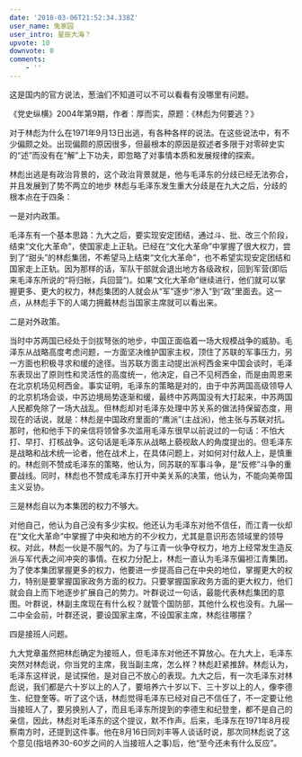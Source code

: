 ```yaml
---
date: '2018-03-06T21:52:34.338Z'
user_name: 兔家园
user_intro: 星辰大海？
upvote: 10
downvote: 0
comments:
    - ''
---
```


这是国内的官方说法，葱油们不知道可以不可以看看有没哪里有问题。

  

《党史纵横》2004年第9期，作者：厚而实，原题：《林彪为何要逃？》

对于林彪为什么在1971年9月13日出逃，有各种各样的说法。在这些说法中，有不少偏颇之处。出现偏颇的原因很多，但最根本的原因是叙述者多限于对零碎史实的“述”而没有在“解”上下功夫，即忽略了对事情本质和发展规律的探索。

林彪出逃是有政治背景的，这个政治背景就是，他与毛泽东的分歧已经无法弥合，并且发展到了势不两立的地步 林彪与毛泽东发生重大分歧是在九大之后，分歧的根本点在于四条：

一是对内政策。

毛泽东有一个基本思路：九大之后，要实现安定团结，通过斗、批、改三个阶段，结束“文化大革命”，使国家走上正轨。已经在“文化大革命”中掌握了很大权力，尝到了“甜头”的林彪集团，不希望马上结束“文化大革命”，也不希望实现安定团结和国家走上正轨。因为那样的话，军队干部就会退出地方各级政权，回到军营(即后来毛泽东所说的“将归帐，兵回营”)。如果“文化大革命”继续进行，他们就可以掌握更多、更大的权力，林彪集团的人就会从“军”逐步“渗入”到“政”里面去。这一点，从林彪手下的人竭力拥戴林彪当国家主席就可以看出来。

二是对外政策。

当时中苏两国已经处于剑拔弩张的地步，中国正面临着一场大规模战争的威胁。毛泽东从战略高度考虑问题，一方面坚决维护国家主权，顶住了苏联的军事压力，另一方面也积极寻求和缓的途径。当苏联方面主动提出派柯西金来中国会谈时，毛泽东表现出了原则性和灵活性的高度统一，他决定，自己不见柯西金，而是由周恩来在北京机场见柯西金。事实证明，毛泽东的策略是对的，由于中苏两国高级领导人的北京机场会谈，中苏边境局势逐渐和缓，最终中苏两国没有大打起来，中苏两国人民都免除了一场大战乱。但林彪却对毛泽东处理中苏关系的做法持保留态度，用现在的话说，就是：林彪是中国政府里面的“鹰派”(主战派)，他主张与苏联对抗。那时，他和他手下的亲信将领曾多次滥用毛泽东很早以前说过的一句话：不怕大打、早打、打核战争。这句话是毛泽东从战略上藐视敌人的角度提出的。但毛泽东是战略和战术统一论者，他在战术上，在具体问题上，对如何对付敌人上，是慎重的。林彪则不赞成毛泽东的策略，他认为，同苏联的军事斗争，是“反修”斗争的重要战线。同时，林彪也不赞成毛泽东打开中美关系的决策，他认为，不能向美帝国主义妥协。

三是林彪自以为本集团的权力不够大。

对他自己，他认为自己没有多少实权。他还认为毛泽东对他不信任，而江青一伙却在“文化大革命”中掌握了中央和地方的不少权力，尤其是意识形态领域里的领导权。对此，林彪一伙是不服气的。为了与江青一伙争夺权力，地方上经常发生造反派与军代表之间冲突的事情。在权力分配上，林彪一直认为毛泽东偏袒江青集团。为了使本集团掌握更多的权力，他要进一步提高自己在中央的地位，掌握更大的权力，特别是要掌握国家政务方面的权力。只要掌握国家政务方面的更大权力，他们就会自上而下地逐步扩展自己的势力。叶群说过一句话，最能代表林彪集团的意图。叶群说，林副主席现在有什么权？就管个国防部，其他什么权也没有。九届—二中全会前，叶群还说，要设国家主席，不设国家主席，林彪往哪摆？

四是接班人问题。

九大党章虽然把林彪确定为接班人，但毛泽东对他还不算放心。在九大上，毛泽东突然对林彪说，你当党的主席，我当副主席，怎么样？林彪赶紧推辞。林彪认为，毛泽东这样说，是试探他，是对自己不放心的表现。九大之后，有一次毛泽东对林彪说，我们都是六十岁以上的人了，要培养六十岁以下、三十岁以上的人，像李德生、纪登奎等。听了这个话，林彪觉得毛泽东已经对自己不信任了，不一定要让他当接班人了，要另换别人了，而且毛泽东所提到的李德生和纪登奎，都不是自己的亲信，因此，林彪对毛泽东的这个提议，默不作声。后来，毛泽东在1971年8月视察南方时，还提到这件事。他在8月16日同刘丰等人谈话时说，那次同林彪说了这个意见(指培养30-60岁之间的人当接班人之事)后，他“至今还未有什么反应”。
